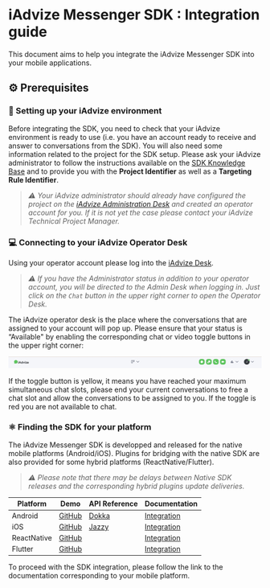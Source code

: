 # iAdvize Messenger SDK : Integration guide

This document aims to help you integrate the iAdvize Messenger SDK into your mobile applications.

## ⚙️ Prerequisites

### 💬 Setting up your iAdvize environment

Before integrating the SDK, you need to check that your iAdvize environment is ready to use (i.e. you have an account ready to receive and answer to conversations from the SDK).
You will also need some information related to the project for the SDK setup. Please ask your iAdvize administrator to follow the instructions available on the [SDK Knowledge Base](https://help.iadvize.com/hc/en-gb/articles/360019839480) and to provide you with the **Project Identifier** as well as a **Targeting Rule Identifier**.

> *⚠️ Your iAdvize administrator should already have configured the project on the [iAdvize Administration Desk](https://ha.iadvize.com/admin/login/) and created an operator account for you. If it is not yet the case please contact your iAdvize Technical Project Manager.*

### 💻 Connecting to your iAdvize Operator Desk

Using your operator account please log into the [iAdvize Desk](https://ha.iadvize.com/admin/login/).

> *⚠️ If you have the Administrator status in addition to your operator account, you will be directed to the Admin Desk when logging in. Just click on the `Chat` button in the upper right corner to open the Operator Desk.*

The iAdvize operator desk is the place where the conversations that are assigned to your account will pop up. Please ensure that your status is “Available" by enabling the corresponding chat or video toggle buttons in the upper right corner:

![The chat button is green, your operator can receive incoming conversations.](./assets/images/mobile-sdk/01-operator-desk.png)

If the toggle button is yellow, it means you have reached your maximum simultaneous chat slots, please end your current conversations to free a chat slot and allow the conversations to be assigned to you. If the toggle is red you are not available to chat.

### ⚛️ Finding the SDK for your platform

The iAdvize Messenger SDK is developped and released for the native mobile platforms (Android/iOS). Plugins for bridging with the native SDK are also provided for some hybrid platforms (ReactNative/Flutter).

> *⚠️ Please note that there may be delays between Native SDK releases and the corresponding hybrid plugins update deliveries.*

| Platform | Demo | API Reference | Documentation |
| --- | --- | --- | --- |
| Android | [GitHub](https://github.com/iadvize/iadvize-android-sdk) | [Dokka](https://iadvize.github.io/iadvize-android-sdk/) | [Integration](https://developers.iadvize.com/documentation/mobile-sdk-android) |
| iOS | [GitHub](https://github.com/iadvize/iadvize-ios-sdk) | [Jazzy](https://iadvize.github.io/iadvize-ios-sdk/) | [Integration](https://developers.iadvize.com/documentation/mobile-sdk-ios) |
| ReactNative | [GitHub](https://github.com/iadvize/iadvize-react-native-sdk) | | [Integration](https://developers.iadvize.com/documentation/mobile-sdk-reactnative) |
| Flutter | [GitHub](https://github.com/iadvize/iadvize-flutter-sdk) | | [Integration](https://developers.iadvize.com/documentation/mobile-sdk-flutter) |

To proceed with the SDK integration, please follow the link to the documentation corresponding to your mobile platform.